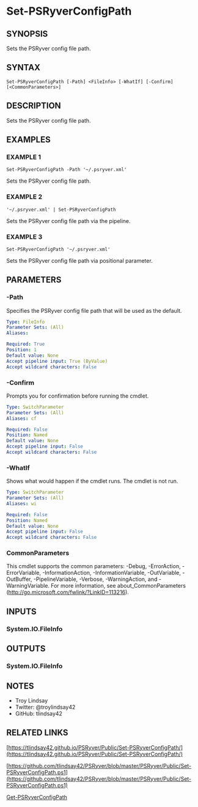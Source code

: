 # Set-PSRyverConfigPath

## SYNOPSIS
Sets the PSRyver config file path.

## SYNTAX

```
Set-PSRyverConfigPath [-Path] <FileInfo> [-WhatIf] [-Confirm] [<CommonParameters>]
```

## DESCRIPTION
Sets the PSRyver config file path.

## EXAMPLES

### EXAMPLE 1
```
Set-PSRyverConfigPath -Path '~/.psryver.xml'
```

Sets the PSRyver config file path.

### EXAMPLE 2
```
'~/.psryver.xml' | Set-PSRyverConfigPath
```

Sets the PSRyver config file path via the pipeline.

### EXAMPLE 3
```
Set-PSRyverConfigPath '~/.psryver.xml'
```

Sets the PSRyver config file path via positional parameter.

## PARAMETERS

### -Path
Specifies the PSRyver config file path that will be used as the default.

```yaml
Type: FileInfo
Parameter Sets: (All)
Aliases:

Required: True
Position: 1
Default value: None
Accept pipeline input: True (ByValue)
Accept wildcard characters: False
```

### -Confirm
Prompts you for confirmation before running the cmdlet.

```yaml
Type: SwitchParameter
Parameter Sets: (All)
Aliases: cf

Required: False
Position: Named
Default value: None
Accept pipeline input: False
Accept wildcard characters: False
```

### -WhatIf
Shows what would happen if the cmdlet runs.
The cmdlet is not run.

```yaml
Type: SwitchParameter
Parameter Sets: (All)
Aliases: wi

Required: False
Position: Named
Default value: None
Accept pipeline input: False
Accept wildcard characters: False
```

### CommonParameters
This cmdlet supports the common parameters: -Debug, -ErrorAction, -ErrorVariable, -InformationAction, -InformationVariable, -OutVariable, -OutBuffer, -PipelineVariable, -Verbose, -WarningAction, and -WarningVariable.
For more information, see about_CommonParameters (http://go.microsoft.com/fwlink/?LinkID=113216).

## INPUTS

### System.IO.FileInfo
## OUTPUTS

### System.IO.FileInfo
## NOTES
- Troy Lindsay
- Twitter: @troylindsay42
- GitHub: tlindsay42

## RELATED LINKS

[https://tlindsay42.github.io/PSRyver/Public/Set-PSRyverConfigPath/](https://tlindsay42.github.io/PSRyver/Public/Set-PSRyverConfigPath/)

[https://github.com/tlindsay42/PSRyver/blob/master/PSRyver/Public/Set-PSRyverConfigPath.ps1](https://github.com/tlindsay42/PSRyver/blob/master/PSRyver/Public/Set-PSRyverConfigPath.ps1)

[Get-PSRyverConfigPath]()

